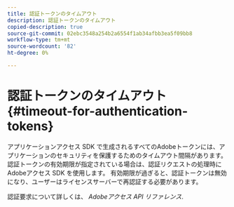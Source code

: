 ```yaml
---
title: 認証トークンのタイムアウト
description: 認証トークンのタイムアウト
copied-description: true
source-git-commit: 02ebc3548a254b2a6554f1ab34afbb3ea5f09bb8
workflow-type: tm+mt
source-wordcount: '82'
ht-degree: 0%

---
```


# 認証トークンのタイムアウト{#timeout-for-authentication-tokens}

アプリケーションアクセス SDK で生成されるすべてのAdobeトークンには、アプリケーションのセキュリティを保護するためのタイムアウト間隔があります。 認証トークンの有効期限が指定されている場合は、認証リクエストの処理時にAdobeアクセス SDK を使用します。 有効期限が過ぎると、認証トークンは無効になり、ユーザーはライセンスサーバーで再認証する必要があります。

認証要求について詳しくは、 *Adobeアクセス API リファレンス*.
